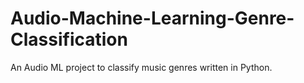 # Audio-Machine-Learning-Genre-Classification
An Audio ML project to classify music genres written in Python.
